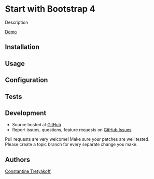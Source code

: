 # Start with Bootstrap 4

Description

[Demo](https://snetcher.github.io/bootstrap-4-gulp-starterkit)

## Installation

## Usage

## Configuration

## Tests

## Development

- Source hosted at [GitHub](https://github.com/snetcher/bootstrap-4-gulp-starterkit)
- Report issues, questions, feature requests on [GitHub Issues](https://github.com/snetcher/bootstrap-4-gulp-starterkit/issues)

Pull requests are very welcome! Make sure your patches are well tested. Please create a topic branch for every separate change you make.

## Authors

[Constantine Tretyakoff](https://github.com/snetcher)